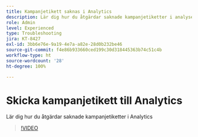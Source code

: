 ```yaml
---
title: Kampanjetikett saknas i Analytics
description: Lär dig hur du åtgärdar saknade kampanjetiketter i analyser
role: Admin
level: Experienced
type: Troubleshooting
jira: KT-8427
exl-id: 3bb6e76e-9a19-4e7a-a82e-28d0b232be46
source-git-commit: f4e86b933660ced199c30d318445363b74c51c4b
workflow-type: ht
source-wordcount: '28'
ht-degree: 100%

---
```


# Skicka kampanjetikett till Analytics

Lär dig hur du åtgärdar saknade kampanjetiketter i Analytics

>[!VIDEO](https://video.tv.adobe.com/v/335983?quality=12&learn=on)
